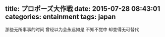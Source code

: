 title: プロポーズ大作戦
date: 2015-07-28 08:43:01
categories: entainment
tags: japan
---

那些无所事事的时间
	曾经以为会永远如是
		不知不觉中
			却变得无可替代
